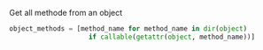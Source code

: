 Get all methode from an object
```python 
object_methods = [method_name for method_name in dir(object)
                    if callable(getattr(object, method_name))]
```
